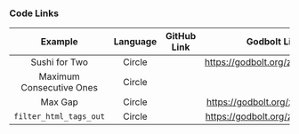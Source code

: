 ### Code Links

|         Example          | Language | GitHub Link |          Godbolt Link           |
| :----------------------: | :------: | :---------: | :-----------------------------: |
|      Sushi for Two       |  Circle  |             | https://godbolt.org/z/Mca5jKq85 |
| Maximum Consecutive Ones |  Circle  |             |                                 |
|         Max Gap          |  Circle  |             | https://godbolt.org/z/4xz1c3j4v |
|  `filter_html_tags_out`  |  Circle  |             | https://godbolt.org/z/3Yndh1Pvf |

<!-- 
### Podcast Links:
|      Podcast       |    Guest    |    Date    |                                         Link                                          |
| :----------------: | :---------: | :--------: | :-----------------------------------------------------------------------------------: |
| Functional Geekery | Alex Weiner | 2016-08-30 | [Episode 64 – Alex Weiner](https://www.functionalgeekery.com/episode-64-alex-weiner/) |

### YouTube Video Links:
|      Speaker       | Conference/Meetup | Year  |                                      Talk                                      |
| :----------------: | :---------------: | :---: | :----------------------------------------------------------------------------: |
| Alexander Stepanov |   Talk at Adobe   | 2002  | ⭐ [STL and Its Design Principles](https://www.youtube.com/watch?v=COuHLky7E2Q) |

### Paper Links:
|     Author     | Date  |                                                    Link                                                    |
| :------------: | :---: | :--------------------------------------------------------------------------------------------------------: |
| Alan J. Perlis | 1977  | [⭐ In praise of APL: a language for lyrical programming](https://dl.acm.org/doi/pdf/10.1145/586015.586019) |

### Article/Other Links:
| Author | Site  | Date  | Link  |
| :----: | :---: | :---: | :---: |
 -->
